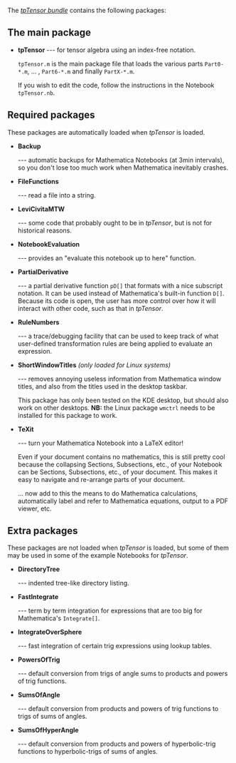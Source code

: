 ---
---

The [*tpTensor bundle*](index.md) contains the following packages:

The main package
-----------------

  *  **tpTensor**   ---  for tensor algebra using an index-free notation. 

     `tpTensor.m` is the main package file that loads the various parts
     `Part0-*.m`, ... , `Part6-*.m` and finally `PartX-*.m`.

     If you wish to edit the code, follow the instructions in the Notebook `tpTensor.nb`.

Required packages
-----------------

These packages are automatically loaded when *tpTensor* is loaded.

  *   **Backup**

      --- automatic backups for Mathematica Notebooks (at 3min intervals), so you don't
          lose too much work when Mathematica inevitably crashes.

  *   **FileFunctions**

      --- read a file into a string.

  *   **LeviCivitaMTW**

      ---  some code that probably ought to be in *tpTensor*, but is not for historical reasons.

  *   **NotebookEvaluation**

      ---  provides an "evaluate this notebook up to here" function.

  *   **PartialDerivative**

      ---  a partial derivative function `pD[]` that formats with a nice subscript notation. It can be used
           instead of Mathematica's built-in function `D[]`. Because its code is open, the user has more control
           over how it will interact with other code, such as that in *tpTensor*.

  *   **RuleNumbers**

      ---  a trace/debugging facility that can be used to keep track of what user-defined
           transformation rules are being applied to evaluate an expression.

  *   **ShortWindowTitles**   *(only loaded for Linux systems)*

      ---  removes annoying useless information from Mathematica window titles, and also from the titles used
           in the desktop taskbar. 
                            
      This package has only been tested on the KDE desktop, but should also work on other desktops.
      **NB:** the Linux package `wmctrl` needs to be installed for this package to work.

  *   **TeXit**

      ---  turn your Mathematica Notebook into a LaTeX editor!

      Even if your document contains no mathematics, this is still pretty cool because the collapsing
      Sections, Subsections, etc., of your Notebook can be Sections, Subsections, etc., of your document.
      This makes it easy to navigate and re-arrange parts of your document.
                   
      ... now add to this the means to do Mathematica calculations, automatically label and refer to
      Mathematica equations, output to a PDF viewer, etc. 

Extra packages
--------------

These packages are not loaded when *tpTensor* is loaded, but some of them may be used in some of the example
Notebooks for *tpTensor*. 

  *  __DirectoryTree__

     ---  indented tree-like directory listing.                

  *  __FastIntegrate__

     ---  term by term integration for expressions that are too big for Mathematica's `Integrate[]`.

  *  __IntegrateOverSphere__

     ---  fast integration of certain trig expressions using lookup tables.   

  *  __PowersOfTrig__

     ---  default conversion from trigs of angle sums to products and powers of trig functions.
                 
  *  __SumsOfAngle__

     ---  default conversion from products and powers of trig functions to trigs of sums of angles.

  *  __SumsOfHyperAngle__

     ---  default conversion from products and powers of hyperbolic-trig functions to hyperbolic-trigs
          of sums of angles.

      
                             
